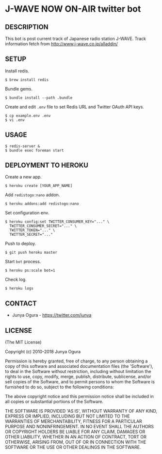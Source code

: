# J-WAVE NOW ON-AIR twitter bot

## DESCRIPTION

This bot is post current track of Japanese radio station J-WAVE.
Track information fetch from http://www.j-wave.co.jp/alladdin/


## SETUP

Install redis.

    $ brew install redis

Bundle gems.

    $ bundle install --path .bundle

Create and edit `.env` file to set Redis URL and Twitter OAuth API keys.

    $ cp example.env .env
    $ vi .env


## USAGE

    $ redis-server &
    $ bundle exec foreman start


## DEPLOYMENT TO HEROKU

Create a new app.

    $ heroku create [YOUR_APP_NAME]

Add `redistogo:nano` addon.

    $ heroku addons:add redistogo:nano

Set configuration env.

    $ heroku config:set TWITTER_CONSUMER_KEY="..." \
      TWITTER_CONSUMER_SECRET="..." \
      TWITTER_TOKEN="..." \
      TWITTER_SECRET="..."

Push to deploy.

    $ git push heroku master

Start `bot` process.

    $ heroku ps:scale bot=1

Check log.

    $ heroku logs


CONTACT
-----

*  Junya Ogura - https://twitter.com/junya


LICENSE
----

(The MIT License)

Copyright (c) 2010-2018 Junya Ogura

Permission is hereby granted, free of charge, to any person obtaining
a copy of this software and associated documentation files (the
'Software'), to deal in the Software without restriction, including
without limitation the rights to use, copy, modify, merge, publish,
distribute, sublicense, and/or sell copies of the Software, and to
permit persons to whom the Software is furnished to do so, subject to
the following conditions:

The above copyright notice and this permission notice shall be
included in all copies or substantial portions of the Software.

THE SOFTWARE IS PROVIDED 'AS IS', WITHOUT WARRANTY OF ANY KIND,
EXPRESS OR IMPLIED, INCLUDING BUT NOT LIMITED TO THE WARRANTIES OF
MERCHANTABILITY, FITNESS FOR A PARTICULAR PURPOSE AND NONINFRINGEMENT.
IN NO EVENT SHALL THE AUTHORS OR COPYRIGHT HOLDERS BE LIABLE FOR ANY
CLAIM, DAMAGES OR OTHER LIABILITY, WHETHER IN AN ACTION OF CONTRACT,
TORT OR OTHERWISE, ARISING FROM, OUT OF OR IN CONNECTION WITH THE
SOFTWARE OR THE USE OR OTHER DEALINGS IN THE SOFTWARE.
